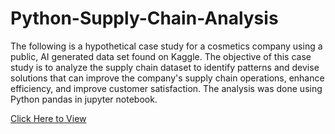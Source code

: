# Python-Supply-Chain-Analysis

The following is a hypothetical case study for a cosmetics company using a public, AI generated data set found on Kaggle. The objective of this case study is to analyze the supply chain dataset to identify patterns and devise solutions that can improve the company's supply chain operations, enhance efficiency, and improve customer satisfaction. The analysis was done using Python pandas in jupyter notebook. 

[Click Here to View](https://nbviewer.org/github/richardson227/Python-Supply-Chain-Analysis/blob/main/Supply%20Chain%20Case%20Study.ipynb)

